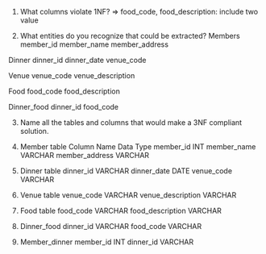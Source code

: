 1. What columns violate 1NF?
=> food_code, food_description: include two value

2. What entities do you recognize that could be extracted?
Members
    member_id
    member_name
    member_address

Dinner
    dinner_id
    dinner_date
    venue_code

Venue
    venue_code
    venue_description
   

Food
    food_code
    food_description

Dinner_food
    dinner_id
    food_code


3. Name all the tables and columns that would make a 3NF compliant solution.
1. Member table
Column Name Data Type
member_id INT
member_name VARCHAR
member_address VARCHAR

2. Dinner table
dinner_id VARCHAR
dinner_date DATE
venue_code VARCHAR

3. Venue table
venue_code VARCHAR
venue_description VARCHAR

4. Food table
food_code VARCHAR
food_description VARCHAR

5. Dinner_food
dinner_id VARCHAR
food_code VARCHAR

6. Member_dinner
member_id INT
dinner_id VARCHAR

